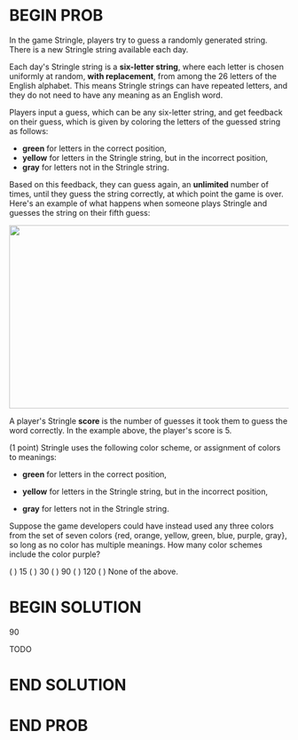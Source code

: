 # BEGIN PROB

In the game Stringle, players try to guess a randomly generated string. There is a new Stringle string available each day.

Each day's Stringle string is a **six-letter string**, where each letter is chosen uniformly at random, **with replacement**, from among the 26 letters of the English alphabet. This means Stringle strings can have repeated letters, and they do not need to have any meaning as an English word.

Players input a guess, which can be any six-letter string, and get feedback on their guess, which is given by coloring the letters of the guessed string as follows:

- **green** for letters in the correct position,
- **yellow** for letters in the Stringle string, but in the incorrect position,
- **gray** for letters not in the Stringle string.

Based on this feedback, they can guess again, an **unlimited** number of times, until they guess the string correctly, at which point the game is over. Here's an example of what happens when someone plays Stringle and guesses the string on their fifth guess:

<center><img src="../assets/images/wi22-midterm2/stringlewin.png" width="600" height="330"></center>

A player's Stringle **score** is the number of guesses it took them to guess the word correctly. In the example above, the player's score is 5.

(1 point) Stringle uses the following color scheme, or assignment of
colors to meanings:

-   **green** for letters in the correct position,

-   **yellow** for letters in the Stringle string, but in the incorrect
    position,

-   **gray** for letters not in the Stringle string.

Suppose the game developers could have instead used any three colors
from the set of seven colors $\{$red, orange, yellow, green, blue,
purple, gray$\}$, so long as no color has multiple meanings. How many
color schemes include the color purple?

( ) $15$
( ) $30$
( ) $90$
( ) $120$
( ) None of the above.

# BEGIN SOLUTION

$90$

TODO

# END SOLUTION

# END PROB